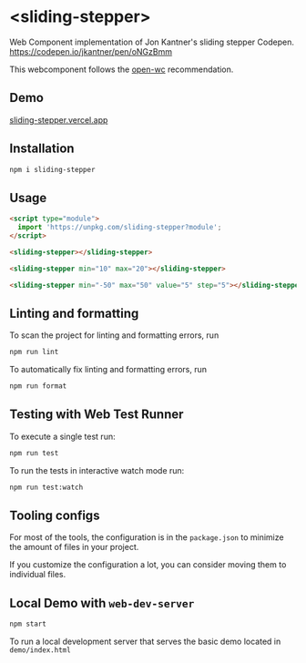 # \<sliding-stepper>

Web Component implementation of Jon Kantner's sliding stepper Codepen. https://codepen.io/jkantner/pen/oNGzBmm

This webcomponent follows the [open-wc](https://github.com/open-wc/open-wc) recommendation.

## Demo

[sliding-stepper.vercel.app](https://sliding-stepper.vercel.app)

## Installation

```bash
npm i sliding-stepper
```

## Usage

```html
<script type="module">
  import 'https://unpkg.com/sliding-stepper?module';
</script>

<sliding-stepper></sliding-stepper>

<sliding-stepper min="10" max="20"></sliding-stepper>

<sliding-stepper min="-50" max="50" value="5" step="5"></sliding-stepper>
```

## Linting and formatting

To scan the project for linting and formatting errors, run

```bash
npm run lint
```

To automatically fix linting and formatting errors, run

```bash
npm run format
```

## Testing with Web Test Runner

To execute a single test run:

```bash
npm run test
```

To run the tests in interactive watch mode run:

```bash
npm run test:watch
```


## Tooling configs

For most of the tools, the configuration is in the `package.json` to minimize the amount of files in your project.

If you customize the configuration a lot, you can consider moving them to individual files.

## Local Demo with `web-dev-server`

```bash
npm start
```

To run a local development server that serves the basic demo located in `demo/index.html`
